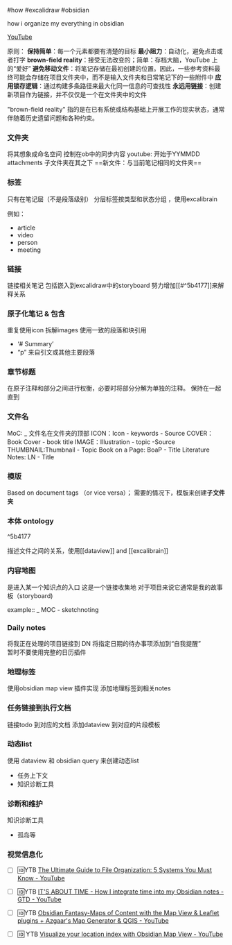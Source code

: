#how #excalidraw #obsidian




how i organize my everything in obsidian


[YouTube](https://www.youtube.com/redirect?event=video_description&redir_token=QUFFLUhqbUdyZGlZNWZobFFiMXg2VDNTeGlheXBZYlZ1d3xBQ3Jtc0tsbl9wYTZKUnltc1lIbm9ubTBUMzZMcDN6MlZUNzdQYndJUm85NmlnUHhGQnhlX2tmVUc3SzNDd1JfcUd0SFRPRFQ3X2gwS3JyVGJULW8yRGp4aUVnTWxPTE1ueDhyS1RLQ0lZRC1raW9DaDgyWnJQWQ&q=https%3A%2F%2Fexcalidraw.com%2F%23json%3D6bjuGFTg5O7LF69Cs6Luo%2Cws7U8EUZNiMffyl4wlMKng&v=nJ660t5ku9A)

原则：
**保持简单**：每一个元素都要有清楚的目标
**最小阻力**：自动化，避免点击或者打字
**brown-field reality**：接受无法改变的；简单：存档大脑，YouTube 上的“爱好”
**避免移动文件**：将笔记存储在最初创建的位置。因此，一些参考资料最终可能会存储在项目文件夹中，而不是输入文件夹和日常笔记下的一些附件中
**应用锁存逻辑**：通过构建多条路径来最大化同一信息的可查找性
**永远用链接**：创建新项目作为链接，并不仅仅是一个在文件夹中的文件

"brown-field reality" 指的是在已有系统或结构基础上开展工作的现实状态，通常伴随着历史遗留问题和各种约束。


### 文件夹 
将其想象成命名空间
控制在ob中的同步内容
youtube: 开始于YYMMDD
attachments 子文件夹在其之下
==新文件：与当前笔记相同的文件夹==


### 标签
只有在笔记层（不是段落级别）
分层标签按类型和状态分组 ，使用excalibrain

例如：
- article
- video
- person
- meeting


### 链接

链接相关笔记
包括嵌入到excalidraw中的storyboard
努力增加[[#^5b4177]]来解释关系


### 原子化笔记 & 包含
重复使用icon
拆解images
使用一致的段落和块引用
- ‘# Summary’
- “p” 来自引文或其他主要段落


### 章节标题
在原子注释和部分之间进行权衡，必要时将部分分解为单独的注释。
保持在一起直到

### 文件名
MoC: _ 文件名在文件夹的顶部
ICON：Icon - keywords - Source
COVER：Book Cover - book title
IMAGE：Illustration - topic -Source
THUMBNAIL:Thumbnail - Topic
Book on a Page: BoaP - Title
Literature Notes: LN - Title

### 模版

Based on document tags （or vice versa）；
需要的情况下，模版来创建**子文件夹**

### 本体 ontology

^5b4177

描述文件之间的关系，使用[[dataview]] and [[excalibrain]]


### 内容地图
是进入某一个知识点的入口
这是一个链接收集地
对于项目来说它通常是我的故事板（storyboard)

example:: _ MOC - sketchnoting



### Daily notes
将我正在处理的项目链接到 DN
将指定日期的待办事项添加到“自我提醒”  
暂时不要使用完整的日历插件


### 地理标签
使用obsidian map view 插件实现
添加地理标签到相关notes


### 任务链接到执行文档
链接todo 到对应的文档
添加dataview 到对应的片段模板

### 动态list
使用 dataview 和 obsidian query 来创建动态list
- 任务上下文
- 知识诊断工具

### 诊断和维护
知识诊断工具
- 孤岛等



### 视觉信息化

- [ ] 🆔YTB [The Ultimate Guide to File Organization: 5 Systems You Must Know - YouTube](https://www.youtube.com/watch?v=WtKeeDYA_2I)
- [ ] 🆔YTB [IT'S ABOUT TIME - How I integrate time into my Obsidian notes - GTD - YouTube](https://www.youtube.com/watch?v=qIKg_1FNUgk)
- [ ] 🆔YTB [Obsidian Fantasy-Maps of Content with the Map View & Leaflet plugins + Azgaar's Map Generator & QGIS - YouTube](https://www.youtube.com/watch?v=rL6y25o__Hs)
- [ ] 🆔 YTB [Visualize your location index with Obsidian Map View - YouTube](https://www.youtube.com/watch?v=g9QOHaAqhXc)























